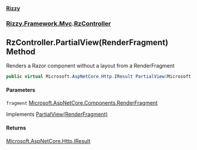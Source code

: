 #### [Rizzy](index 'index')
### [Rizzy.Framework.Mvc](Rizzy.Framework.Mvc 'Rizzy.Framework.Mvc').[RzController](Rizzy.Framework.Mvc.RzController 'Rizzy.Framework.Mvc.RzController')

## RzController.PartialView(RenderFragment) Method

Renders a Razor component without a layout from a RenderFragment

```csharp
public virtual Microsoft.AspNetCore.Http.IResult PartialView(Microsoft.AspNetCore.Components.RenderFragment fragment);
```
#### Parameters

<a name='Rizzy.Framework.Mvc.RzController.PartialView(Microsoft.AspNetCore.Components.RenderFragment).fragment'></a>

`fragment` [Microsoft.AspNetCore.Components.RenderFragment](https://docs.microsoft.com/en-us/dotnet/api/Microsoft.AspNetCore.Components.RenderFragment 'Microsoft.AspNetCore.Components.RenderFragment')

Implements [PartialView(RenderFragment)](Rizzy.IRizzyService.PartialView(Microsoft.AspNetCore.Components.RenderFragment) 'Rizzy.IRizzyService.PartialView(Microsoft.AspNetCore.Components.RenderFragment)')

#### Returns
[Microsoft.AspNetCore.Http.IResult](https://docs.microsoft.com/en-us/dotnet/api/Microsoft.AspNetCore.Http.IResult 'Microsoft.AspNetCore.Http.IResult')